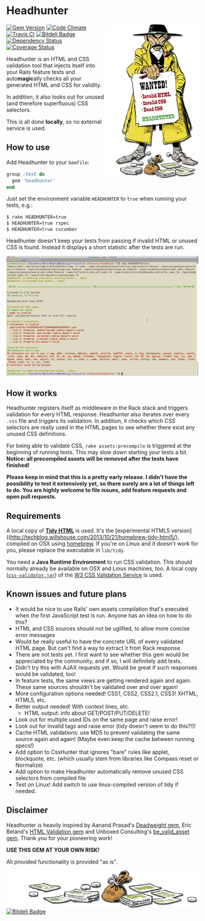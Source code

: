 # Headhunter

<img src="docs/headhunter.png" alt="The headhunter character from Lucky Luke" align="right" />

[![Gem Version](https://badge.fury.io/rb/headhunter.png)](http://badge.fury.io/rb/headhunter)
[![Code Climate](https://codeclimate.com/github/jmuheim/headhunter.png)](https://codeclimate.com/github/jmuheim/headhunter)
[![Travis CI](https://api.travis-ci.org/jmuheim/headhunter.png)](https://travis-ci.org/jmuheim/headhunter)
[![Bitdeli Badge](https://d2weczhvl823v0.cloudfront.net/jmuheim/headhunter/trend.png)](https://bitdeli.com/free "Bitdeli Badge")
[![Dependency Status](https://gemnasium.com/jmuheim/headhunter.png)](https://gemnasium.com/jmuheim/headhunter)
[![Coverage Status](https://coveralls.io/repos/jmuheim/headhunter/badge.png)](https://coveralls.io/r/jmuheim/headhunter)

Headhunter is an HTML and CSS validation tool that injects itself into your Rails feature tests and auto<strong>magic</strong>ally checks all your generated HTML and CSS for validity.

In addition, it also looks out for unused (and therefore superfluous) CSS selectors.

This is all done **locally**, so no external service is used.

## How to use

Add Headhunter to your `Gemfile`:

```ruby
group :test do
  gem 'headhunter'
end
```

Just set the environment variable `HEADHUNTER` to `true` when running your tests, e.g.:

```
$ rake HEADHUNTER=true
$ HEADHUNTER=true rspec
$ HEADHUNTER=true cucumber
```

Headhunter doesn't keep your tests from passing if invalid HTML or unused CSS is found. Instead it displays a short statistic after the tests are run.

![Headhunter output](docs/screenshot.png)

## How it works

Headhunter registers itself as middleware in the Rack stack and triggers validation for every HTML response. Headhunter also iterates over every `.css` file and triggers its validation. In addition, it checks which CSS selectors are really used in the HTML pages to see whether there exist any unused CSS definitions.

For being able to validate CSS, `rake assets:precompile` is triggered at the beginning of running tests. This may slow down starting your tests a bit. **Notice: all precompiled assets will be removed after the tests have finished!**

**Please keep in mind that this is a pretty early release. I didn't have the possibility to test it extensively yet, so there surely are a lot of things left to do. You are highly welcome to file issues, add feature requests and open pull requests.**

## Requirements

A local copy of **[Tidy HTML](http://tidy.sourceforge.net/)** is used. It's the [experimental HTML5 version]((http://techblog.willshouse.com/2013/10/21/homebrew-tidy-html5/), compiled on OSX using [homebrew](http://brew.sh/). If you're on Linux and it doesn't work for you, please replace the executable in `lib/tidy`.

You need a **Java Runtime Environment** to run CSS validation. This should normally already be available on OSX and Linux machines, too. A local copy ([`css-validator.jar`](http://jigsaw.w3.org/css-validator/DOWNLOAD.html)) of the [W3 CSS Validation Service](http://jigsaw.w3.org/css-validator/) is used.

## Known issues and future plans

- It would be nice to use Rails' own assets compilation that's executed when the first JavaScript test is run. Anyone has an idea on how to do this?
- HTML and CSS sources should not be uglified, to allow more concise error messages
- Would be really useful to have the concrete URL of every validated HTML page. But can't find a way to extract it from Rack response.
- There are not tests yet. I first want to see whether this gem would be appreciated by the community, and if so, I will definitely add tests.
- Didn't try this with AJAX requests yet. Would be great if such responses would be validated, too!
- In feature tests, the same views are getting rendered again and again. These same sources shouldn't be validated over and over again!
- More configuration options needed! CSS1, CSS2, CSS2.1, CSS3! XHTML, HTML5, etc.
- Better output needed! With context lines, etc.
  - HTML output: info about GET/POST/PUT/DELETE!
- Look out for multiple used IDs on the same page and raise error!
- Look out for invalid tags and raise error (tidy doesn't seem to do this?!)!
- Cache HTML validations: use MD5 to prevent validating the same source again and again! (Maybe even keep the cache between running specs!)
- Add option to CssHunter that ignores "bare" rules like applet, blockquote, etc. (which usually stem from libraries like Compass reset or Normalize)
- Add option to make Headhunter automatically remove unused CSS selectors from compiled file
- Test on Linux! Add switch to use linux-compiled version of tidy if needed.

## Disclaimer

Headhunter is heavily inspired by Aanand Prasad's [Deadweight gem](https://github.com/aanand/deadweight), Eric Beland's [HTML Validation gem](https://github.com/ericbeland/html_validation) and Unboxed Consulting's [be\_valid\_asset gem](https://github.com/unboxed/be_valid_asset). Thank you for your pioneering work!

**USE THIS GEM AT YOUR OWN RISK!**

All provided functionality is provided "as is".

<img src="docs/money.png" alt="" align="left" />


[![Bitdeli Badge](https://d2weczhvl823v0.cloudfront.net/jmuheim/headhunter/trend.png)](https://bitdeli.com/free "Bitdeli Badge")

